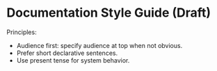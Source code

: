 # Documentation Style Guide (Draft)

Principles:
- Audience first: specify audience at top when not obvious.
- Prefer short declarative sentences.
- Use present tense for system behavior.
